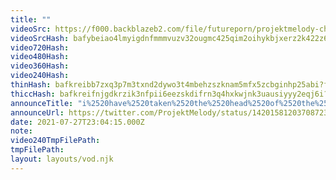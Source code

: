 ```yaml
---
title: ""
videoSrc: https://f000.backblazeb2.com/file/futureporn/projektmelody-chaturbate-2021-07-27.mp4
videoSrcHash: bafybeiao4lmyigdnfmmmvuzv32ougmc425qim2oihykbjxerz2k422z67y
video720Hash: 
video480Hash: 
video360Hash: 
video240Hash: 
thinHash: bafkreibb7zxq3p7m3txnd2dywo3t4mbehzszknam5mfx5zcbginhp25abi?filename=20210727T230415Z_thin.jpg
thiccHash: bafkreifnjgdkrzik3nfpii6eezskdifrn3q4hxkwjnk3uausiyyy2eqj6i?filename=20210727T230415Z_thicc.jpg
announceTitle: "i%2520have%2520taken%2520the%2520head%2520of%2520the%2520ISP%2520demon.%2520they%2520cannot%2520stop%2520me%2520now%2520uwu"
announceUrl: https://twitter.com/ProjektMelody/status/1420158120370872320
date: 2021-07-27T23:04:15.000Z
note: 
video240TmpFilePath: 
tmpFilePath: 
layout: layouts/vod.njk
---
```

